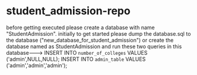 # student_admission-repo
 before getting executed please create a database with name "StudentAdmission".
 initially to get started please dump the database.sql to the database ("new_database_for_student_admission")
or create the database named as StudentAdmission and run these two queries in this database--->
     INSERT INTO `number_of_colleges` VALUES ('admin',NULL,NULL);
     INSERT INTO `admin_table` VALUES ('admin','admin','admin');
